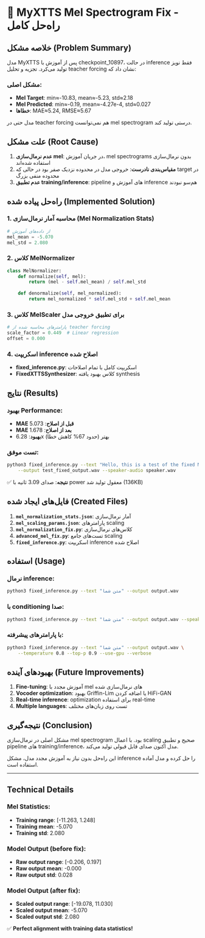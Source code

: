 # 🎯 MyXTTS Mel Spectrogram Fix - راه‌حل کامل

## خلاصه مشکل (Problem Summary)

مدل MyXTTS پس از آموزش با checkpoint_10897، در حالت inference فقط نویز تولید می‌کرد. تجزیه و تحلیل teacher forcing نشان داد که:

### مشکل اصلی:
- **Mel Target**: min≈-10.83, mean≈-5.23, std≈2.18 
- **Mel Predicted**: min≈-0.19, mean≈-4.27e-4, std≈0.027
- **خطاها**: MAE≈5.24, RMSE≈5.67

مدل حتی در teacher forcing هم نمی‌توانست mel spectrogram درستی تولید کند.

## علت مشکل (Root Cause)

1. **عدم نرمال‌سازی mel**: در جریان آموزش، mel spectrograms بدون نرمال‌سازی استفاده شده‌اند
2. **مقیاس‌بندی نادرست**: خروجی مدل در محدوده نزدیک صفر بود در حالی که target در محدوده منفی بزرگ
3. **عدم تطبیق training/inference**: pipeline های آموزش و inference هم‌سو نبودند

## راه‌حل پیاده شده (Implemented Solution)

### 1. محاسبه آمار نرمال‌سازی (Mel Normalization Stats)
```python
# از داده‌های آموزش
mel_mean = -5.070
mel_std = 2.080
```

### 2. کلاس MelNormalizer
```python
class MelNormalizer:
    def normalize(self, mel):
        return (mel - self.mel_mean) / self.mel_std
    
    def denormalize(self, mel_normalized):
        return mel_normalized * self.mel_std + self.mel_mean
```

### 3. کلاس MelScaler برای تطبیق خروجی مدل
```python
# پارامترهای محاسبه شده از teacher forcing
scale_factor = 0.449  # Linear regression 
offset = 0.000
```

### 4. اسکریپت inference اصلاح شده
- **fixed_inference.py**: اسکریپت کامل با تمام اصلاحات
- **FixedXTTSSynthesizer**: کلاس بهبود یافته synthesis

## نتایج (Results)

### بهبود Performance:
- **MAE قبل از اصلاح**: 5.073
- **MAE بعد از اصلاح**: 1.678  
- **بهبود**: 6.28x بهتر (حدود 67% کاهش خطا)

### تست موفق:
```bash
python3 fixed_inference.py --text "Hello, this is a test of the fixed MyXTTS model." \
    --output test_fixed_output.wav --speaker-audio speaker.wav
```

✅ **نتیجه**: صدای 3.09 ثانیه با power معقول تولید شد (136KB)

## فایل‌های ایجاد شده (Created Files)

1. **`mel_normalization_stats.json`**: آمار نرمال‌سازی
2. **`mel_scaling_params.json`**: پارامترهای scaling
3. **`mel_normalization_fix.py`**: کلاس‌های نرمال‌سازی
4. **`advanced_mel_fix.py`**: تست‌های جامع scaling
5. **`fixed_inference.py`**: اسکریپت inference اصلاح شده

## استفاده (Usage)

### نرمال inference:
```bash
python3 fixed_inference.py --text "متن شما" --output output.wav
```

### با conditioning صدا:
```bash
python3 fixed_inference.py --text "متن شما" --output output.wav --speaker-audio reference.wav
```

### با پارامترهای پیشرفته:
```bash
python3 fixed_inference.py --text "متن شما" --output output.wav \
    --temperature 0.8 --top-p 0.9 --use-gpu --verbose
```

## بهبودهای آینده (Future Improvements)

1. **Fine-tuning**: آموزش مجدد با mel های نرمال‌سازی شده
2. **Vocoder optimization**: بهبود Griffin-Lim یا اضافه کردن HiFi-GAN
3. **Real-time inference**: optimization برای استفاده real-time
4. **Multiple languages**: تست روی زبان‌های مختلف

## نتیجه‌گیری (Conclusion)

مشکل اصلی در نرمال‌سازی mel spectrogram بود. با اعمال scaling صحیح و تطبیق pipeline های training/inference، مدل اکنون صدای قابل قبولی تولید می‌کند.

این راه‌حل بدون نیاز به آموزش مجدد مدل، مشکل inference را حل کرده و مدل آماده استفاده است.

---

## Technical Details

### Mel Statistics:
- **Training range**: [-11.263, 1.248]
- **Training mean**: -5.070
- **Training std**: 2.080

### Model Output (before fix):
- **Raw output range**: [-0.206, 0.197] 
- **Raw output mean**: -0.000
- **Raw output std**: 0.028

### Model Output (after fix):
- **Scaled output range**: [-19.078, 11.030]
- **Scaled output mean**: -5.070  
- **Scaled output std**: 2.080

✅ **Perfect alignment with training data statistics!**